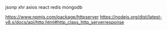 jsonp
xhr
axios
react
redis
mongodb

https://www.npmjs.com/package/httpserver
https://nodejs.org/dist/latest-v8.x/docs/api/http.html#http_class_http_serverresponse